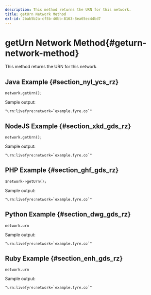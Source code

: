 ```yaml
---
description: This method returns the URN for this network.
title: getUrn Network Method
exl-id: 2bab5b2a-cf5b-46bb-8163-8ea65ec44bd7
---
```

# getUrn Network Method{#geturn-network-method}

This method returns the URN for this network.

## Java Example {#section_nyl_ycs_rz}

```
network.getUrn(); 

```

Sample output:

```
"urn:livefyre:network=`example.fyre.co`" 

```

## NodeJS Example {#section_xkd_gds_rz}

```
network.getUrn(); 

```

Sample output:

```
"urn:livefyre:network=`example.fyre.co`" 

```

## PHP Example {#section_ghf_gds_rz}

```
$network->getUrn(); 

```

Sample output:

```
"urn:livefyre:network=`example.fyre.co`" 

```

## Python Example {#section_dwg_gds_rz}

```
network.urn 

```

Sample output:

```
"urn:livefyre:network=`example.fyre.co`" 

```

## Ruby Example {#section_enh_gds_rz}

```
network.urn 

```

Sample output:

```
"urn:livefyre:network=`example.fyre.co`" 

```

